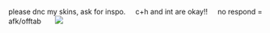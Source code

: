 please dnc my skins, ask for inspo.︎ ︎︎ ︎︎ ︎︎ ︎︎ ︎︎c+h and int are okay!!︎ ︎︎ ︎︎ ︎︎ ︎︎ ︎︎no respond = afk/offtab
︎ ︎︎ ︎︎ ︎︎ ︎︎ ︎︎
![](https://i.pinimg.com/736x/c3/70/67/c3706792e0c9d6cc01ac14685ea6518c.jpg)

